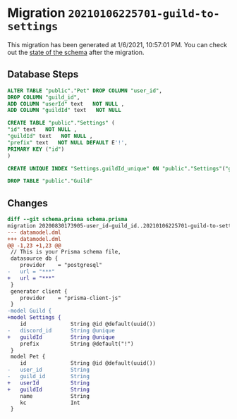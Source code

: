 # Migration `20210106225701-guild-to-settings`

This migration has been generated at 1/6/2021, 10:57:01 PM.
You can check out the [state of the schema](./schema.prisma) after the migration.

## Database Steps

```sql
ALTER TABLE "public"."Pet" DROP COLUMN "user_id",
DROP COLUMN "guild_id",
ADD COLUMN "userId" text   NOT NULL ,
ADD COLUMN "guildId" text   NOT NULL 

CREATE TABLE "public"."Settings" (
"id" text   NOT NULL ,
"guildId" text   NOT NULL ,
"prefix" text   NOT NULL DEFAULT E'!',
PRIMARY KEY ("id")
)

CREATE UNIQUE INDEX "Settings.guildId_unique" ON "public"."Settings"("guildId")

DROP TABLE "public"."Guild"
```

## Changes

```diff
diff --git schema.prisma schema.prisma
migration 20200830173905-user_id-guild_id..20210106225701-guild-to-settings
--- datamodel.dml
+++ datamodel.dml
@@ -1,23 +1,23 @@
 // This is your Prisma schema file,
 datasource db {
 	provider	= "postgresql"
-	url = "***"
+	url = "***"
 }
 generator client {
 	provider	= "prisma-client-js"
 }
-model Guild {
+model Settings {
 	id				String @id @default(uuid())
-	discord_id		String @unique
+	guildId			String @unique
 	prefix			String @default("!")
 }
 model Pet {
 	id				String @id @default(uuid())
-	user_id			String
-	guild_id		String
+	userId			String
+	guildId			String
 	name			String
 	kc				Int
 }
```


